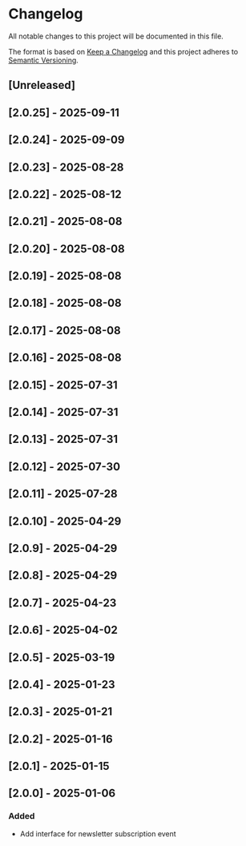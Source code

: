 # Changelog

All notable changes to this project will be documented in this file.

The format is based on [Keep a Changelog](http://keepachangelog.com/en/1.0.0/)
and this project adheres to [Semantic Versioning](http://semver.org/spec/v2.0.0.html).

## [Unreleased]

## [2.0.25] - 2025-09-11

## [2.0.24] - 2025-09-09

## [2.0.23] - 2025-08-28

## [2.0.22] - 2025-08-12

## [2.0.21] - 2025-08-08

## [2.0.20] - 2025-08-08

## [2.0.19] - 2025-08-08

## [2.0.18] - 2025-08-08

## [2.0.17] - 2025-08-08

## [2.0.16] - 2025-08-08

## [2.0.15] - 2025-07-31

## [2.0.14] - 2025-07-31

## [2.0.13] - 2025-07-31

## [2.0.12] - 2025-07-30

## [2.0.11] - 2025-07-28

## [2.0.10] - 2025-04-29

## [2.0.9] - 2025-04-29

## [2.0.8] - 2025-04-29

## [2.0.7] - 2025-04-23

## [2.0.6] - 2025-04-02

## [2.0.5] - 2025-03-19

## [2.0.4] - 2025-01-23

## [2.0.3] - 2025-01-21

## [2.0.2] - 2025-01-16

## [2.0.1] - 2025-01-15

## [2.0.0] - 2025-01-06

### Added

- Add interface for newsletter subscription event
